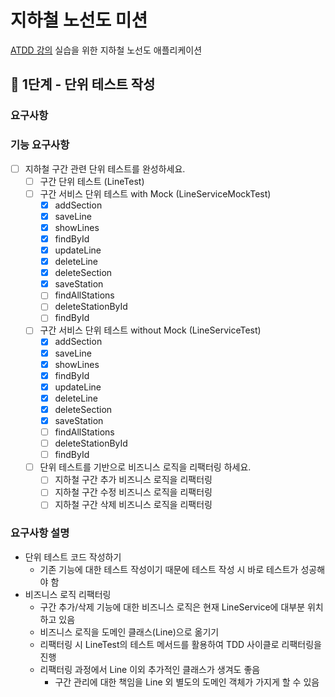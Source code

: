 # 지하철 노선도 미션
[ATDD 강의](https://edu.nextstep.camp/c/R89PYi5H) 실습을 위한 지하철 노선도 애플리케이션

## 🚀 1단계 - 단위 테스트 작성

### 요구사항
### 기능 요구사항
- [ ] 지하철 구간 관련 단위 테스트를 완성하세요. 
  - [ ] 구간 단위 테스트 (LineTest)
  - [ ] 구간 서비스 단위 테스트 with Mock (LineServiceMockTest)
    - [x] addSection
    - [x] saveLine
    - [x] showLines
    - [x] findById
    - [x] updateLine
    - [x] deleteLine
    - [x] deleteSection
    - [x] saveStation
    - [ ] findAllStations
    - [ ] deleteStationById
    - [ ] findById
  - [ ] 구간 서비스 단위 테스트 without Mock (LineServiceTest)
    - [x] addSection
    - [x] saveLine
    - [x] showLines
    - [x] findById
    - [x] updateLine
    - [x] deleteLine
    - [x] deleteSection
    - [x] saveStation
    - [ ] findAllStations
    - [ ] deleteStationById
    - [ ] findById
  - [ ] 단위 테스트를 기반으로 비즈니스 로직을 리팩터링 하세요.
    - [ ] 지하철 구간 추가 비즈니스 로직을 리팩터링
    - [ ] 지하철 구간 수정 비즈니스 로직을 리팩터링
    - [ ] 지하철 구간 삭제 비즈니스 로직을 리팩터링

### 요구사항 설명
- 단위 테스트 코드 작성하기 
  - 기존 기능에 대한 테스트 작성이기 때문에 테스트 작성 시 바로 테스트가 성공해야 함 
- 비즈니스 로직 리팩터링 
  - 구간 추가/삭제 기능에 대한 비즈니스 로직은 현재 LineService에 대부분 위치하고 있음
  - 비즈니스 로직을 도메인 클래스(Line)으로 옮기기
  - 리팩터링 시 LineTest의 테스트 메서드를 활용하여 TDD 사이클로 리팩터링을 진행
  - 리팩터링 과정에서 Line 이외 추가적인 클래스가 생겨도 좋음
    - 구간 관리에 대한 책임을 Line 외 별도의 도메인 객체가 가지게 할 수 있음
